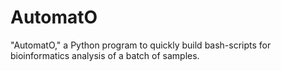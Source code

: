 # AutomatO
"AutomatO," a Python program to quickly build bash-scripts for bioinformatics analysis of a batch of samples.
